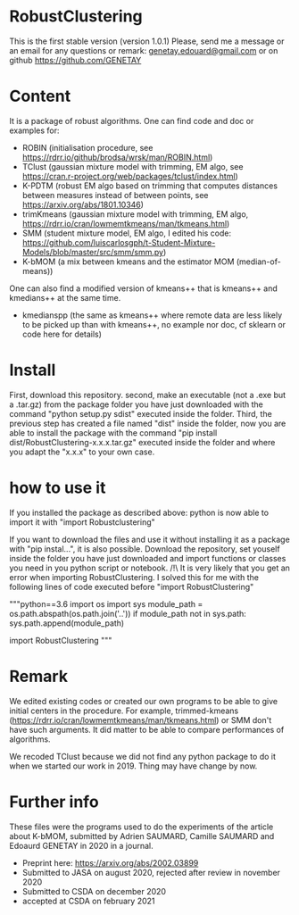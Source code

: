 # RobustClustering

This is the first stable version (version 1.0.1)
Please, send me a message or an email for any questions or remark: genetay.edouard@gmail.com
or on github https://github.com/GENETAY

# Content
It is a package of robust algorithms.
One can find code and doc or examples for:
- ROBIN (initialisation procedure, see https://rdrr.io/github/brodsa/wrsk/man/ROBIN.html)
- TClust (gaussian mixture model with trimming, EM algo, see https://cran.r-project.org/web/packages/tclust/index.html)
- K-PDTM (robust EM algo based on trimming that computes distances between measures instead of between points, see https://arxiv.org/abs/1801.10346)
- trimKmeans (gaussian mixture model with trimming, EM algo, https://rdrr.io/cran/lowmemtkmeans/man/tkmeans.html)
- SMM (student mixture model, EM algo, I edited his code: https://github.com/luiscarlosgph/t-Student-Mixture-Models/blob/master/src/smm/smm.py)
- K-bMOM (a mix between kmeans and the estimator MOM (median-of-means))

One can also find a modified version of kmeans++ that is kmeans++ and kmedians++ at the same time.
- kmedianspp (the same as kmeans++ where remote data are less likely to be picked up than with kmeans++, no example nor doc, cf sklearn or code here for details)

# Install
First, download this repository.
second, make an executable (not a .exe but a .tar.gz) from the package folder you have just downloaded with the command "python setup.py sdist" executed inside the folder.
Third, the previous step has created a file named "dist" inside the folder, now you are able to install the package with the command "pip install dist/RobustClustering-x.x.x.tar.gz" executed inside the folder and where you adapt the "x.x.x" to your own case.

# how to use it
If you installed the package as described above: python is now able to import it with "import Robustclustering"

If you want to download the files and use it without installing it as a package with "pip instal...", it is also possible. Download the repository, set youself inside the folder you have just downloaded and import functions or classes you need in you python script or notebook.
/!\ It is very likely that you get an error when importing RobustClustering. I solved this for me with the following lines of code executed before "import RobustClustering"

"""python==3.6
import os
import sys
module_path = os.path.abspath(os.path.join('..'))
if module_path not in sys.path:
    sys.path.append(module_path)
   
import RobustClustering
"""

# Remark
We edited existing codes or created our own programs to be able to give initial centers in the procedure. For example, trimmed-kmeans (https://rdrr.io/cran/lowmemtkmeans/man/tkmeans.html) or SMM don't have such arguments. It did matter to be able to compare performances of algorithms.

We recoded TClust because we did not find any python package to do it when we started our work in 2019. Thing may have change by now.

# Further info
These files were the programs used to do the experiments of the article about K-bMOM, submitted by Adrien SAUMARD, Camille SAUMARD and Edoaurd GENETAY in 2020 in a journal.
- Preprint here: https://arxiv.org/abs/2002.03899
- Submitted to JASA on august 2020, rejected after review in november 2020
- Submitted to CSDA on december 2020
- accepted at CSDA on february 2021
